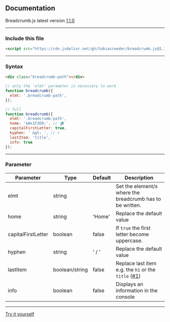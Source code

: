 ## Documentation

Breadcrumb.js latest version [1.1.0](https://github.com/tobiasroeder/Breadcrumb.js/releases/tag/1.1.0)

***

### Include this file

```html
<script src="https://cdn.jsdelivr.net/gh/tobiasroeder/breadcrumb.js@1.1.0/js/breadcrumb.min.js"></script>
```

***

### Syntax

```html
<div class="breadcrumb-path"></div>
```
```javascript
// only the 'elmt' parameter is necessary to work
function breadcrumb({
  elmt: '.breadcrumb-path',
});

// full
function breadcrumb({
  elmt: '.breadcrumb-path',
  home: '&#x1F3E0;', // 🏠
  capitalFirstLetter: true,
  hyphen: ' &gt; ', // >
  lastItem: 'title',
  info: true
});
```

***

### Parameter

Parameter | Type | Default | Description
--- | --- | --- | ---
elmt | string | | Set the element/s where the breadcrumb has to be written.
home | string | 'Home' | Replace the default value
capitalFirstLetter | boolean | false | If `true` the first letter become uppercase.
hyphen | string | ' / ' | Replace the default value
lastItem | boolean/string | false | Replace last item e.g. the `h1` or the `title` ([#1](https://github.com/tobiasroeder/Breadcrumb.js/issues/1))
info | boolean | false | Displays an information in the console

***

[Try it yourself](https://codepen.io/tobiasroeder/pen/agBgYO)